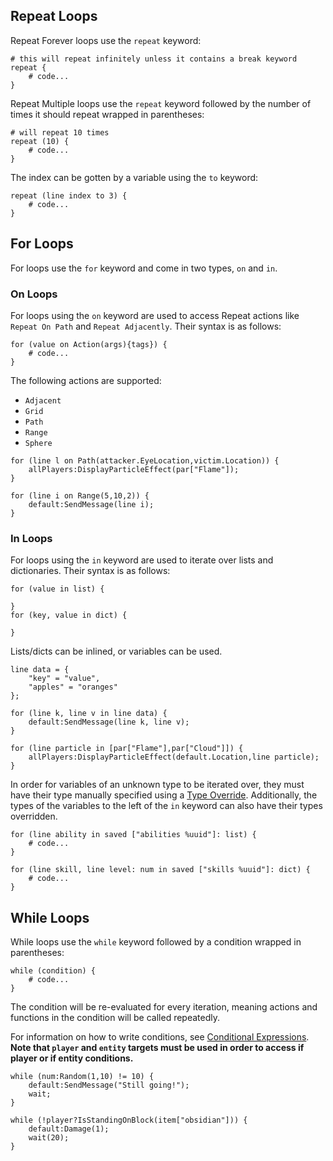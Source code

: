 ## Repeat Loops
Repeat Forever loops use the `repeat` keyword:
```tc
# this will repeat infinitely unless it contains a break keyword
repeat {
    # code...
}
```

Repeat Multiple loops use the `repeat` keyword followed by the number of times it should repeat wrapped in parentheses:
```tc
# will repeat 10 times
repeat (10) {
    # code...
}
```
The index can be gotten by a variable using the `to` keyword:
```tc
repeat (line index to 3) {
    # code...
}
```

## For Loops
For loops use the `for` keyword and come in two types, `on` and `in`.

### On Loops
For loops using the `on` keyword are used to access Repeat actions like `Repeat On Path` and `Repeat Adjacently`. Their syntax is as follows:
```tc
for (value on Action(args){tags}) {
    # code...
}
```
The following actions are supported:

- `Adjacent`
- `Grid`
- `Path`
- `Range`
- `Sphere`

```tc title="Example"
for (line l on Path(attacker.EyeLocation,victim.Location)) {
    allPlayers:DisplayParticleEffect(par["Flame"]);
}
```

```tc title="Example"
for (line i on Range(5,10,2)) {
    default:SendMessage(line i);
}
```

### In Loops
For loops using the `in` keyword are used to iterate over lists and dictionaries. Their syntax is as follows:
```tc
for (value in list) {

}
for (key, value in dict) {

}
```
Lists/dicts can be inlined, or variables can be used.
```tc title="Variable Example"
line data = {
    "key" = "value",
    "apples" = "oranges"
};

for (line k, line v in line data) {
    default:SendMessage(line k, line v);
}
```
```tc title="Inlining Example"
for (line particle in [par["Flame"],par["Cloud"]]) {
    allPlayers:DisplayParticleEffect(default.Location,line particle);
}
```

In order for variables of an unknown type to be iterated over, they must have their type manually specified using a [Type Override](../language_features/expressions.md#type-overrides). Additionally, the types of the variables to the left of the `in` keyword can also have their types overridden.

```tc title="Example"
for (line ability in saved ["abilities %uuid"]: list) {
    # code...
}
```
```tc title="Example"
for (line skill, line level: num in saved ["skills %uuid"]: dict) {
    # code...
}
```

## While Loops

While loops use the `while` keyword followed by a condition wrapped in parentheses:
```tc title="Example"
while (condition) {
    # code...
}
```
The condition will be re-evaluated for every iteration, meaning actions and functions in the condition will be called repeatedly.

For information on how to write conditions, see [Conditional Expressions](../language_features/expressions.md#conditional-expressions). **Note that `player` and `entity` targets must be used in order to access if player or if entity conditions.**

```tc title="Example"
while (num:Random(1,10) != 10) {
    default:SendMessage("Still going!");
    wait;
}
```
```tc title="Example"
while (!player?IsStandingOnBlock(item["obsidian"])) {
    default:Damage(1);
    wait(20);
}
```